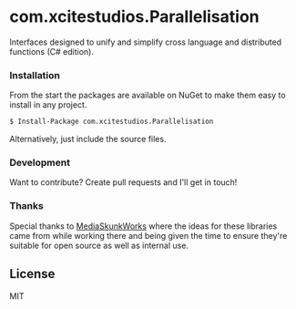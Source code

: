 # com.xcitestudios.Parallelisation

Interfaces designed to unify and simplify cross language and distributed functions (C# edition).


### Installation

From the start the packages are available on NuGet to make them easy to install in any project.

```sh
$ Install-Package com.xcitestudios.Parallelisation
```

Alternatively, just include the source files.


### Development

Want to contribute? Create pull requests and I'll get in touch!


### Thanks

Special thanks to [MediaSkunkWorks](http://www.mediaskunkworks.com/) where the ideas for these libraries 
came from while working there and being given the time to ensure they're suitable for open source as well as 
internal use.

License
----

MIT